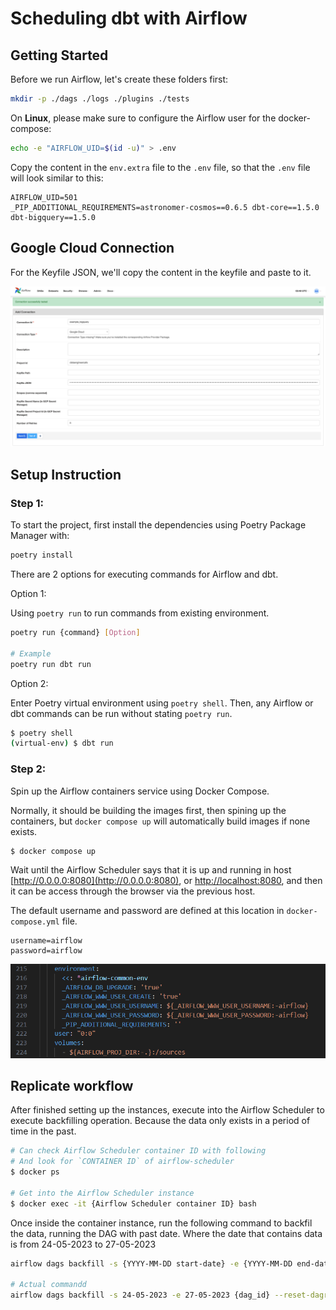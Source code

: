 # Scheduling dbt with Airflow

## Getting Started

Before we run Airflow, let's create these folders first:

```sh
mkdir -p ./dags ./logs ./plugins ./tests
```

On **Linux**, please make sure to configure the Airflow user for the docker-compose:

```sh
echo -e "AIRFLOW_UID=$(id -u)" > .env
```

Copy the content in the `env.extra` file to the `.env` file, so that the `.env` file will look similar to this:

```
AIRFLOW_UID=501
_PIP_ADDITIONAL_REQUIREMENTS=astronomer-cosmos==0.6.5 dbt-core==1.5.0 dbt-bigquery==1.5.0
```

## Google Cloud Connection

For the Keyfile JSON, we'll copy the content in the keyfile and paste to it.

![Google Clod Connection in Airflow](./assets/bigquery-connection-in-airflow.png)

## Setup Instruction

### Step 1: 
To start the project, first install the dependencies using Poetry Package Manager with:

```sh
poetry install
```

There are 2 options for executing commands for Airflow and dbt.

Option 1: 

Using `poetry run` to run commands from existing environment.

```sh
poetry run {command} [Option]

# Example
poetry run dbt run
```

Option 2:

Enter Poetry virtual environment using `poetry shell`. Then, any Airflow or dbt commands can be run without stating `poetry run`.

```sh
$ poetry shell
(virtual-env) $ dbt run
```
### Step 2:

Spin up the Airflow containers service using Docker Compose.

Normally, it should be building the images first, then spining up the containers, but `docker compose up` will automatically build images if none exists.

```sh
$ docker compose up
```

Wait until the Airflow Scheduler says that it is up and running in host [http://0.0.0.0:8080](http://0.0.0.0:8080), or [http://localhost:8080](http://localhost:8080), and then it can be access through the browser via the previous host.

The default username and password are defined at this location in `docker-compose.yml` file.


```
username=airflow
password=airflow
```
![airflow-default-credentials](./assets/airflow-default-credential.png)

## Replicate workflow

After finished setting up the instances, execute into the Airflow Scheduler to execute backfilling operation. 
Because the data only exists in a period of time in the past.
```sh
# Can check Airflow Scheduler container ID with following
# And look for `CONTAINER ID` of airflow-scheduler
$ docker ps 

# Get into the Airflow Scheduler instance
$ docker exec -it {Airflow Scheduler container ID} bash
```

Once inside the container instance, run the following command to backfil the data, running the DAG with past date.
Where the date that contains data is from 24-05-2023 to 27-05-2023
```sh
airflow dags backfill -s {YYYY-MM-DD start-date} -e {YYYY-MM-DD end-date} {dag_id} --reset-dagruns

# Actual commandd
airflow dags backfill -s 24-05-2023 -e 27-05-2023 {dag_id} --reset-dagruns
``` 